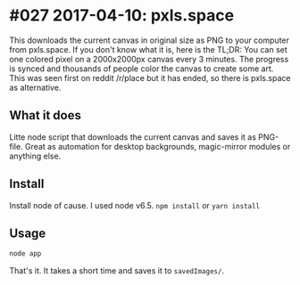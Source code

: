 # #027 2017-04-10: pxls.space

This downloads the current canvas in original size as PNG to your computer from pxls.space. If you don't know what it is, here is the TL;DR:
You can set one colored pixel on a 2000x2000px canvas every 3 minutes. The progress is synced and thousands of people color the canvas to create some art.
This was seen first on reddit /r/place but it has ended, so there is pxls.space as alternative.

## What it does

Litte node script that downloads the current canvas and saves it as PNG-file. Great as automation for desktop backgrounds, magic-mirror modules or anything else.

## Install

Install node of cause. I used node v6.5. `npm install` or `yarn install`

## Usage

```bash
node app
```
That's it. It takes a short time and saves it to `savedImages/`.